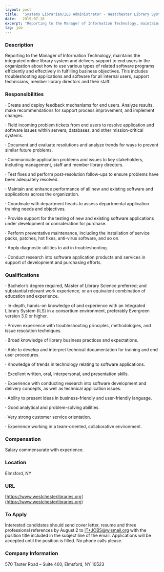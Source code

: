 ```yaml
---
layout: post
title:  "Systems Librarian/ILS Administrator - Westchester Library System"
date:   2019-07-18
excerpt: "Reporting to the Manager of Information Technology, maintains the integrated online library system and delivers support to end users in the organization about how to use various types of related software programs efficiently and effectively in fulfilling business objectives. This includes troubleshooting applications and software for all internal users, support..."
tag: job
---
```


### Description   

Reporting to the Manager of Information Technology,  maintains the integrated online library system and delivers support to end users in the organization about how to use various types of related software programs efficiently and effectively in fulfilling business objectives. This includes troubleshooting applications and software for all internal users, support technicians, member library directors and their staff.


### Responsibilities   

·       Create and deploy feedback mechanisms for end users. Analyze results, make recommendations for support process improvement, and implement changes.

·       Field incoming problem tickets from end users to resolve application and software issues within servers, databases, and other mission-critical systems.

·       Document and evaluate resolutions and analyze trends for ways to prevent similar future problems.

·       Communicate application problems and issues to key stakeholders, including management, staff and member library directors.

·       Test fixes and perform post-resolution follow-ups to ensure problems have been adequately resolved.

·       Maintain and enhance performance of all new and existing software and applications across the organization.

·       Coordinate with department heads to assess departmental application training needs and objectives.

·       Provide support for the testing of new and existing software applications under development or consideration for purchase.

·       Perform preventative maintenance, including the installation of service packs, patches, hot fixes, anti-virus software, and so on.

·       Apply diagnostic utilities to aid in troubleshooting.

·       Conduct research into software application products and services in support of development and purchasing efforts.



### Qualifications   

 ·       Bachelor’s degree required, Master of Library Science preferred; and  substantial relevant work experience; or an equivalent combination of education and experience.

·       In-depth, hands-on knowledge of and experience with an Integrated Library System (ILS) in a consortium environment, preferably Evergreen version 3.0 or higher.

·       Proven experience with troubleshooting principles, methodologies, and issue resolution techniques.

·       Broad knowledge of library business practices and expectations.

·       Able to develop and interpret technical documentation for training and end user procedures.

·       Knowledge of trends in technology relating to software applications.

·       Excellent written, oral, interpersonal, and presentation skills.

·       Experience with conducting research into software development and delivery concepts, as well as technical application issues.

·       Ability to present ideas in business-friendly and user-friendly language.

·       Good analytical and problem-solving abilities.

·       Very strong customer service orientation.

·       Experience working in a team-oriented, collaborative environment.


### Compensation   

Salary commensurate with experience.


### Location   

Elmsford, NY


### URL   

[https://www.westchesterlibraries.org](https://www.westchesterlibraries.org)

### To Apply   

Interested candidates should send cover letter, resume and three professional references by August 2 to IT+JOBS@wlsmail.org with the position title included in the subject line of the email. Applications will be accepted until the position is filled.  No phone calls please.


### Company Information   

570 Taxter Road – Suite 400, Elmsford, NY 10523



